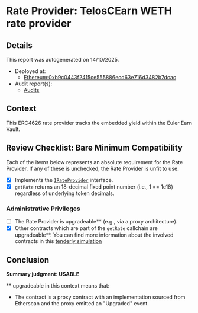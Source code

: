 
# Rate Provider: TelosCEarn WETH rate provider

## Details
This report was autogenerated on 14/10/2025.

- Deployed at:
    - [Ethereum:0xb9c0443f2415ce555886ecd63e716d3482b7dcac](https://etherscan.io/address/0xb9c0443f2415ce555886ecd63e716d3482b7dcac)
- Audit report(s):
    - [Audits](https://docs.euler.finance/security/earn-audits)

## Context
This ERC4626 rate provider tracks the embedded yield within the Euler Earn Vault.

## Review Checklist: Bare Minimum Compatibility
Each of the items below represents an absolute requirement for the Rate Provider. If any of these is unchecked, the Rate Provider is unfit to use.

- [x] Implements the [`IRateProvider`](https://github.com/balancer/balancer-v2-monorepo/blob/bc3b3fee6e13e01d2efe610ed8118fdb74dfc1f2/pkg/interfaces/contracts/pool-utils/IRateProvider.sol) interface.
- [x] `getRate` returns an 18-decimal fixed point number (i.e., 1 == 1e18) regardless of underlying token decimals.

### Administrative Privileges
- [ ] The Rate Provider is upgradeable** (e.g., via a proxy architecture).
- [x] Other contracts which are part of the `getRate` callchain are upgradeable**. You can find more information
   about the involved contracts in this [tenderly simulation](https://www.tdly.co/shared/simulation/c1f1eb25-9ac9-4225-ab19-964fd6183455)

## Conclusion
**Summary judgment: USABLE**

** upgradeable in this context means that:
- The contract is a proxy contract with an implementation sourced from Etherscan and the proxy emitted an "Upgraded" event.
    
